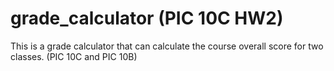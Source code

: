# grade_calculator (PIC 10C HW2)

This is a grade calculator that can calculate the course overall score for two classes. (PIC 10C and PIC 10B)
